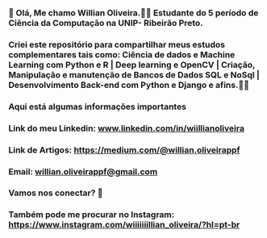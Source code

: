 ### 👨 Olá, Me chamo Willian Oliveira.👨‍🎓 Estudante do 5 período de Ciência da Computação na UNIP- Ribeirão Preto.
### Criei este repositório para compartilhar meus estudos complementares tais como: Ciência de dados e Machine Learning com Python e R | Deep learning e OpenCV | Criação, Manipulação e manutenção de Bancos de Dados SQL e NoSql | Desenvolvimento Back-end com Python e Django e afins.🧑‍💻

### Aqui está algumas informações importantes

### Link do meu Linkedin: www.linkedin.com/in/wiillianoliveira
### Link de Artigos: https://medium.com/@willian.oliveirappf
### Email: willian.oliveirappf@gmail.com

### Vamos nos conectar? 👋

### Também pode me procurar no Instagram: https://www.instagram.com/wiiiiiiillian_oliveira/?hl=pt-br
